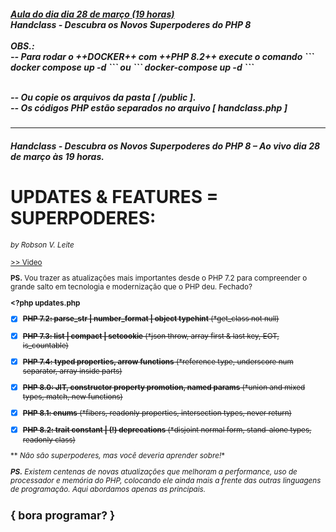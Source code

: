 <h5><i>
<b><u>Aula do dia dia 28 de março (19 horas)</u></b>
<br>
<b>Handclass - Descubra os Novos Superpoderes do PHP 8</b>
<br>
<br>OBS.:
<br>-- Para rodar o ++DOCKER++ com ++PHP 8.2++ execute o comando ```
docker compose up -d
``` ou ```
docker-compose up -d
``` 

<br>-- Ou copie os arquivos da pasta [ /public ].
<br>-- Os códigos PHP estão separados no arquivo [ handclass.php ]
</i></h5>
<hr>

##### Handclass - Descubra os Novos Superpoderes do PHP 8 – Ao vivo dia 28 de março às 19 horas.

# UPDATES & FEATURES = SUPERPODERES:
<small>*by Robson V. Leite*</smalll>

[>> Video](https://youtu.be/Tug1fuqk0k0)

**PS.** Vou trazer as atualizações mais importantes desde o PHP 7.2 para compreender o grande salto em tecnologia e modernização que o PHP deu. Fechado?

**<?php updates.php**

- [x] <s>**PHP 7.2: parse_str | number_format | object typehint** (*get_class not null)</s>
- [x] <s>**PHP 7.3: list | compact | setcookie** (*json throw, array first & last key, EOT, is_countable)</s>
- [x] <s>**PHP 7.4: typed properties, arrow functions** (*reference type, underscore num separator, array inside parts)</s>
- [x] <s>**PHP 8.0: JIT, constructor property promotion, named params** (*union and mixed types, match, new functions)</s>
- [x] <s>**PHP 8.1: enums** (*fibers, readonly properties, intersection types, never return)</s>
- [x] <s>**PHP 8.2: trait constant | (!) deprecations** (*disjoint normal form, stand-alone types, readonly class)</s>


** *Não são superpoderes, mas você deveria aprender sobre!**

<i>**PS.** Existem centenas de novas atualizações que melhoram a performance, uso de processador e memória do PHP, colocando ele ainda mais a frente das outras linguagens de programação. Aqui abordamos apenas as principais.</i>


<h2>{ bora programar? }</h2>